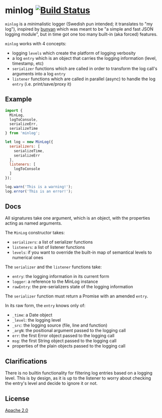 # minlog [![Build Status][2]][1]

`minlog` is a *min*imalistic logger (Swedish pun intended; it translates to "my log"),
inspired by [bunyan](https://github.com/trentm/node-bunyan)
which was meant to be "a simple and fast JSON logging module",
but in time got one too many built-in (aka forced) features.

`minlog` works with 4 concepts:

* logging `levels` which create the platform of logging verbosity
* a log `entry` which is an object that carries the logging information (level, timestamp, etc)
* `serializer` functions which are called in order to transform the log call's arguments into a log `entry`
* `listener` functions which are called in parallel (async) to handle the log `entry` (i.e. print/save/proxy it)

## Example

```javascript
import {
  MinLog,
  logToConsole,
  serializeErr,
  serializeTime
} from 'minlog';

let log = new MinLog({
  serializers: [
    serializeTime,
    serializeErr
  ],
  listeners: [
    logToConsole
  ]
});

log.warn('This is a warning!');
log.error('This is an error!');
```


## Docs

All signatures take one argument, which is an object, with the properties acting as named arguments.

The `MinLog` constructor takes:

* `serializers`: a list of serializer functions
* `listeners`: a list of listener functions
* `levels`: if you want to override the built-in map of semantical levels to numerical ones

The `serializer` and the `listener` functions take:

* `entry`: the logging information in its current form
* `logger`: a reference to the MinLog instance
* `rawEntry`: the pre-serializers state of the logging information

The `serializer` function must return a Promise with an amended `entry`.

In its raw form, the `entry` knows only of:

* `_time`: a Date object
* `_level`: the logging level
* `_src`: the logging source (file, line and function)
* `_argN`: the positional argument passed to the logging call
* `err`: the first Error object passed to the logging call
* `msg`: the first String object passed to the logging call
* properties of the plain objects passed to the logging call


## Clarifications

There is no builtin functionality for filtering log entries based on a logging level.
This is by design, as it is up to the listener to worry about checking the entry's level
and decide to ignore it or not.


## License

[Apache 2.0](LICENSE)


  [1]: https://travis-ci.org/tobiipro/minlog
  [2]: https://travis-ci.org/tobiipro/minlog.svg?branch=master
